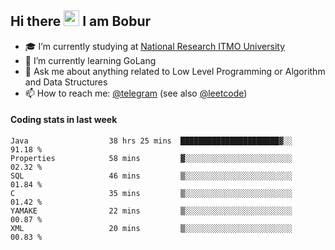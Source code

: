 ## Hi there <img src="https://media.giphy.com/media/hvRJCLFzcasrR4ia7z/giphy.gif" width="25px" height="25px"> I am Bobur

- :mortar_board: I’m currently studying at [National Research ITMO University](https://itmo.ru/)
- :seedling: I’m currently learning GoLang
- :speech_balloon: Ask me about anything related to Low Level Programming or Algorithm and Data Structures
- :mailbox: How to reach me: [@telegram](https://t.me/octoant) (see also [@leetcode](https://leetcode.com/octoant/))    

#### Coding stats in last week

<!--START_SECTION:waka-->

```text
Java                  38 hrs 25 mins  ██████████████████████▓░░   91.18 %
Properties            58 mins         ▓░░░░░░░░░░░░░░░░░░░░░░░░   02.32 %
SQL                   46 mins         ▒░░░░░░░░░░░░░░░░░░░░░░░░   01.84 %
C                     35 mins         ▒░░░░░░░░░░░░░░░░░░░░░░░░   01.42 %
YAMAKE                22 mins         ▒░░░░░░░░░░░░░░░░░░░░░░░░   00.87 %
XML                   20 mins         ▒░░░░░░░░░░░░░░░░░░░░░░░░   00.83 %
```

<!--END_SECTION:waka-->
